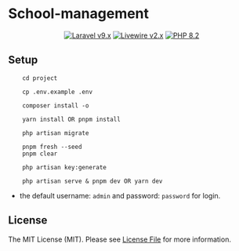 
# School-management


<p align="center">
    <a href="https://laravel.com"><img alt="Laravel v9.x" src="https://img.shields.io/badge/Laravel-v9.x-FF2D20?style=for-the-badge&logo=laravel"></a>
    <a href="https://laravel-livewire.com"><img alt="Livewire v2.x" src="https://img.shields.io/badge/Livewire-v2.x-FB70A9?style=for-the-badge"></a>
    <a href="https://php.net"><img alt="PHP 8.2" src="https://img.shields.io/badge/PHP-8.2-777BB4?style=for-the-badge&logo=php"></a>
</p>


## Setup


```
    cd project
```

```
    cp .env.example .env
```

```
    composer install -o
```

```
    yarn install OR pnpm install
```

```
    php artisan migrate
```

```
    pnpm fresh --seed
    pnpm clear
```

```
    php artisan key:generate
```

```
    php artisan serve & pnpm dev OR yarn dev
```

-   the default username: `admin` and password: `password` for login.


## License

The MIT License (MIT). Please see [License File](LICENSE) for more information.
